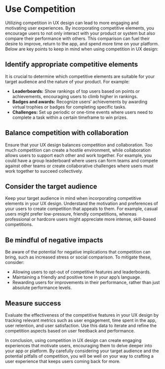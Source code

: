 # Use Competition

Utilizing competition in UX design can lead to more engaging and motivating user experiences. By incorporating competitive elements, you encourage users to not only interact with your product or system but also compare their performance with others. This comparison can fuel their desire to improve, return to the app, and spend more time on your platform. Below are key points to keep in mind when using competition in UX design:

## Identify appropriate competitive elements

It is crucial to determine which competitive elements are suitable for your target audience and the nature of your product. For example:

- **Leaderboards:** Show rankings of top users based on points or achievements, encouraging users to climb higher in rankings.
- **Badges and awards:** Recognize users’ achievements by awarding virtual trophies or badges for completing specific tasks.
- **Challenges:** Set up periodic or one-time events where users need to complete a task within a certain timeframe to win prizes.

## Balance competition with collaboration

Ensure that your UX design balances competition and collaboration. Too much competition can create a hostile environment, while collaboration allows users to support each other and work together. For example, you could have a group leaderboard where users can form teams and compete against other teams or create collaborative challenges where users must work together to succeed collectively.

## Consider the target audience

Keep your target audience in mind when incorporating competitive elements in your UX design. Understand the motivation and preferences of your users to create competition that appeals to them. For example, casual users might prefer low-pressure, friendly competitions, whereas professional or hardcore users might appreciate more intense, skill-based competitions.

## Be mindful of negative impacts

Be aware of the potential for negative implications that competition can bring, such as increased stress or social comparison. To mitigate these, consider:

- Allowing users to opt-out of competitive features and leaderboards.
- Maintaining a friendly and positive tone in your app’s language.
- Rewarding users for improvements in their performance, rather than just absolute performance levels.

## Measure success

Evaluate the effectiveness of the competitive features in your UX design by tracking relevant metrics such as user engagement, time spent in the app, user retention, and user satisfaction. Use this data to iterate and refine the competition aspects based on user feedback and performance.

In conclusion, using competition in UX design can create engaging experiences that motivate users, encouraging them to delve deeper into your app or platform. By carefully considering your target audience and the potential pitfalls of competition, you will be well on your way to crafting a user experience that keeps users coming back for more.

